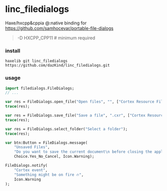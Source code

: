 # linc_filedialogs

Haxe/hxcpp&cppia @:native binding for https://github.com/samhocevar/portable-file-dialogs

> -D HXCPP_CPP11 # minimum required

### install

`haxelib git linc_filedialogs https://github.com/dazKind/linc_filedialogs.git`

### usage
```haxe
import filedialogs.FileDialogs;
// ...

var res = FileDialogs.open_file("Open files", "", ["Cortex Resource Files", "*.cxr"], Option.Multiselect);
trace(res);

var res = FileDialogs.save_file("Save a file", ".cxr", ["Cortex Resource Files", "*.cxr"]);
trace(res);

var res = FileDialogs.select_folder("Select a folder");
trace(res);

var btn:Button = FileDialogs.message(
    "Unsaved Files",
    "Do you want to save the current document\n before closing the application?",
    Choice.Yes_No_Cancel, Icon.Warning);

FileDialogs.notify(
    "Cortex event", 
    "Something might be on fire 🔥", 
    Icon.Warning
);

```


